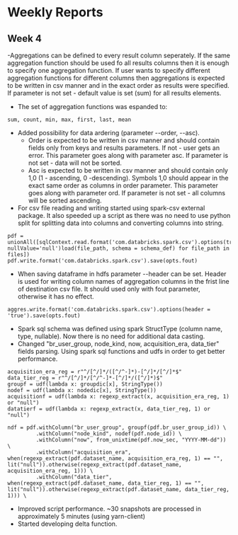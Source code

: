 # Weekly Reports 

## Week 4

-Aggregations can be defined to every result column seperately. If the same aggregation function should be used fo all results columns then it is enough to specify one aggregation function. If user wants to specify different aggregation functions for different columns then aggregations is expected to be written in csv manner and in the exact order as results were specified. If parameter is not set - default value is set (sum) for all results elements.
- The set of aggregation functions was espanded to:
```
sum, count, min, max, first, last, mean
```
- Added possibility for data ardering (parameter --order, --asc). 
	- Order is expected to be written in csv manner and should contain fields only from keys and results parameters. If not - user gets an error. This parameter goes along with parameter asc. If parameter is not set - data will not be sorted.
	- Asc is expected to be written in csv manner and should contain only 1,0 (1 - ascending, 0 -descending). Symbols 1,0 should appear in the exact same order as columns in order parameter. This parameter goes along with parameter ord. If parameter is not set - all columns will be sorted ascending.
- For csv file reading and writing started using spark-csv external package. It also speeded up a script as there was no need to use python split for splitting data into columns and converting columns into string.
```
pdf = unionAll([sqlContext.read.format('com.databricks.spark.csv').options(treatEmptyValuesAsNulls='true', nullValue='null')load(file_path, schema = schema_def) for file_path in files])
pdf.write.format('com.databricks.spark.csv').save(opts.fout)
```
- When saving dataframe in hdfs parameter --header can be set. Header is used for writing column names of aggregation columns in the frist line of destination csv file. It should used only with fout parameter, otherwise it has no effect.
```
aggres.write.format('com.databricks.spark.csv').options(header = 'true').save(opts.fout)
```
- Spark sql schema was defined using spark StructType (column name, type, nullable). Now there is no need for additional data casting.
- Changed "br_user_group, node_kind, now, acquisition_era, data_tier" fields parsing. Using spark sql functions and udfs in order to get better performance. 
```
acquisition_era_reg = r"^/[^/]*/([^/^-]*)-[^/]*/[^/]*$"	
data_tier_reg = r"^/[^/]*/[^/^-]*-[^/]*/([^/]*)$"
groupf = udf(lambda x: groupdic[x], StringType())
nodef = udf(lambda x: nodedic[x], StringType())
acquisitionf = udf(lambda x: regexp_extract(x, acquisition_era_reg, 1) or "null")
datatierf = udf(lambda x: regexp_extract(x, data_tier_reg, 1) or "null")

ndf = pdf.withColumn("br_user_group", groupf(pdf.br_user_group_id)) \
		 .withColumn("node_kind", nodef(pdf.node_id)) \
		 .withColumn("now", from_unixtime(pdf.now_sec, "YYYY-MM-dd")) \
		 .withColumn("acquisition_era", when(regexp_extract(pdf.dataset_name, acquisition_era_reg, 1) == "", lit("null")).otherwise(regexp_extract(pdf.dataset_name, acquisition_era_reg, 1))) \
		 .withColumn("data_tier", when(regexp_extract(pdf.dataset_name, data_tier_reg, 1) == "", lit("null")).otherwise(regexp_extract(pdf.dataset_name, data_tier_reg, 1))) \
```
- Improved script performance. ~30 snapshots are processed in approximately 5 minutes (using yarn-client)
- Started developing delta function.

